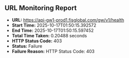 ## URL Monitoring Report

- **URL:** https://api-gw1-prod1.fisglobal.com/gw/v1/health
- **Start Time:** 2025-10-17T01:50:15.392572
- **End Time:** 2025-10-17T01:50:15.597452
- **Total Time Taken:** 0.20488 seconds
- **HTTP Status Code:** 403
- **Status:** Failure
- **Failure Reason:** HTTP Status Code: 403
